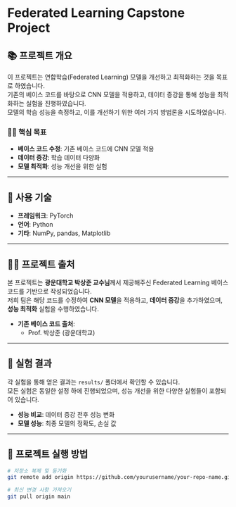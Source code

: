 # Federated Learning Capstone Project

## 📚 프로젝트 개요

이 프로젝트는 연합학습(Federated Learning) 모델을 개선하고 최적화하는 것을 목표로 하였습니다.  
기존의 베이스 코드를 바탕으로 CNN 모델을 적용하고, 데이터 증강을 통해 성능을 최적화하는 실험을 진행하였습니다.  
모델의 학습 성능을 측정하고, 이를 개선하기 위한 여러 가지 방법론을 시도하였습니다.

### 👩‍💻 핵심 목표
- **베이스 코드 수정**: 기존 베이스 코드에 CNN 모델 적용
- **데이터 증강**: 학습 데이터 다양화
- **모델 최적화**: 성능 개선을 위한 실험

---

## 🔧 사용 기술

- **프레임워크**: PyTorch
- **언어**: Python
- **기타**: NumPy, pandas, Matplotlib

---

## 🧑‍🏫 프로젝트 출처

본 프로젝트는 **광운대학교 박상준 교수님**께서 제공해주신 Federated Learning 베이스 코드를 기반으로 작성되었습니다.  
저희 팀은 해당 코드를 수정하여 **CNN 모델**을 적용하고, **데이터 증강**을 추가하였으며, **성능 최적화** 실험을 수행하였습니다.

- **기존 베이스 코드 출처**:  
  - Prof. 박상준 (광운대학교)  

---

## 📑 실험 결과

각 실험을 통해 얻은 결과는 `results/` 폴더에서 확인할 수 있습니다.  
모든 실험은 동일한 설정 하에 진행되었으며, 성능 개선을 위한 다양한 실험들이 포함되어 있습니다.

- **성능 비교**: 데이터 증강 전후 성능 변화
- **모델 성능**: 최종 모델의 정확도, 손실 값

---

## 🚀 프로젝트 실행 방법

```bash
# 저장소 복제 및 동기화
git remote add origin https://github.com/yourusername/your-repo-name.git

# 최신 변경 사항 가져오기
git pull origin main

```

